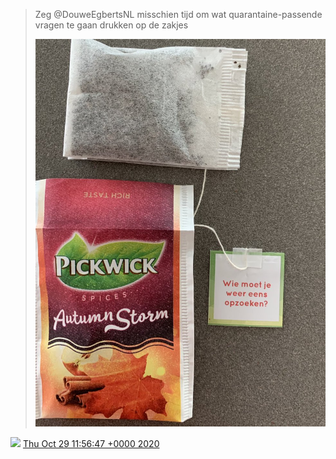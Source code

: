 > Zeg ⁦@DouweEgbertsNL⁩ misschien tijd om wat quarantaine\-passende vragen te gaan drukken op de zakjes 
> 
> ![](../../media/1321783035637964800-ElfqqYcXgAAa9w3.jpg)

<img src="../../media/tweet.ico" width="12" /> [Thu Oct 29 11:56:47 +0000 2020](https://twitter.com/DromerDenker/status/1321783035637964800)